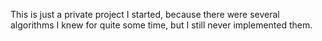 This is just a private project I started, because 
there were several algorithms I knew for quite some 
time, but I still never implemented them.

